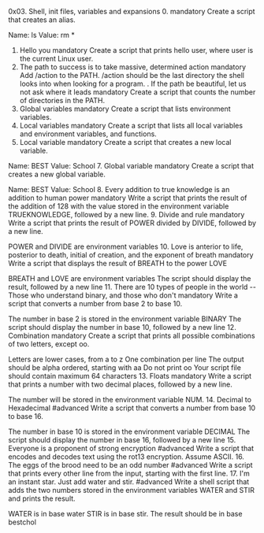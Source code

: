 0x03. Shell, init files, variables and expansions
0. <o>
mandatory
Create a script that creates an alias.

Name: ls
Value: rm *
1. Hello you
mandatory
Create a script that prints hello user, where user is the current Linux user.
2. The path to success is to take massive, determined action
mandatory
Add /action to the PATH. /action should be the last directory the shell looks into when looking for a program.
. If the path be beautiful, let us not ask where it leads
mandatory
Create a script that counts the number of directories in the PATH.
4. Global variables
mandatory
Create a script that lists environment variables.
5. Local variables
mandatory
Create a script that lists all local variables and environment variables, and functions.
6. Local variable
mandatory
Create a script that creates a new local variable.

Name: BEST
Value: School
7. Global variable
mandatory
Create a script that creates a new global variable.

Name: BEST
Value: School
8. Every addition to true knowledge is an addition to human power
mandatory
Write a script that prints the result of the addition of 128 with the value stored in the environment variable TRUEKNOWLEDGE, followed by a new line.
9. Divide and rule
mandatory
Write a script that prints the result of POWER divided by DIVIDE, followed by a new line.

POWER and DIVIDE are environment variables
10. Love is anterior to life, posterior to death, initial of creation, and the exponent of breath
mandatory
Write a script that displays the result of BREATH to the power LOVE

BREATH and LOVE are environment variables
The script should display the result, followed by a new line
11. There are 10 types of people in the world -- Those who understand binary, and those who don't
mandatory
Write a script that converts a number from base 2 to base 10.

The number in base 2 is stored in the environment variable BINARY
The script should display the number in base 10, followed by a new line
12. Combination
mandatory
Create a script that prints all possible combinations of two letters, except oo.

Letters are lower cases, from a to z
One combination per line
The output should be alpha ordered, starting with aa
Do not print oo
Your script file should contain maximum 64 characters
13. Floats
mandatory
Write a script that prints a number with two decimal places, followed by a new line.

The number will be stored in the environment variable NUM.
14. Decimal to Hexadecimal
#advanced
Write a script that converts a number from base 10 to base 16.

The number in base 10 is stored in the environment variable DECIMAL
The script should display the number in base 16, followed by a new line
15. Everyone is a proponent of strong encryption
#advanced
Write a script that encodes and decodes text using the rot13 encryption. Assume ASCII.
16. The eggs of the brood need to be an odd number
#advanced
Write a script that prints every other line from the input, starting with the first line.
17. I'm an instant star. Just add water and stir.
#advanced
Write a shell script that adds the two numbers stored in the environment variables WATER and STIR and prints the result.

WATER is in base water
STIR is in base stir.
The result should be in base bestchol
